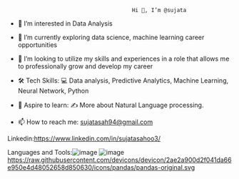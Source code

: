                                            Hi 👋, I’m @sujata
- 👀 I’m interested in Data Analysis

- 🌱 I’m currently exploring data science, machine learning career opportunities

- 💞️ I’m looking to utilize my skills and experiences in a role that allows me to professionally grow and develop my career

- 🛠 Tech Skills: 💻 Data analysis, Predictive Analytics, Machine Learning, Neural Network, Python

- 🔭 Aspire to learn: ✍️ More about Natural Language processing.

- 📫 How to reach me: sujatasah94@gmail.com

Linkedin:https://www.linkedin.com/in/sujatasahoo3/


<!---
sujatasahoo/sujatasahoo is a ✨ special ✨ repository because its `README.md` (this file) appears on your GitHub profile.
You can click the Preview link to take a look at your changes.
--->
Languages and Tools:![image](https://user-images.githubusercontent.com/95310008/179843265-24726139-de9d-49b6-9fed-67b4d3235bfc.png)
![image](https://user-images.githubusercontent.com/95310008/179845007-1f9fc990-181b-4c92-9ac5-c9503cf87890.png)https://raw.githubusercontent.com/devicons/devicon/2ae2a900d2f041da66e950e4d48052658d850630/icons/pandas/pandas-original.svg

